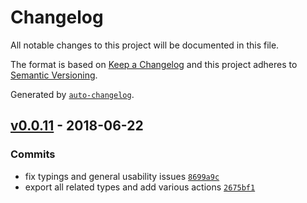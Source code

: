 # Changelog
All notable changes to this project will be documented in this file.

The format is based on [Keep a Changelog](http://keepachangelog.com/en/1.0.0/)
and this project adheres to [Semantic Versioning](http://semver.org/spec/v2.0.0.html).

Generated by [`auto-changelog`](https://github.com/CookPete/auto-changelog).

## [v0.0.11](https://github.com/Worie/btt-node/compare/v0.0.11...v0.0.11) - 2018-06-22
### Commits
- fix typings and general usability issues [`8699a9c`](https://github.com/Worie/btt-node/commit/8699a9cf7559069fecdbdf80e59f704426b20af3)
- export all related types and add various actions [`2675bf1`](https://github.com/Worie/btt-node/commit/2675bf1585b08283803ac61620d9047d90a9b4b7)

